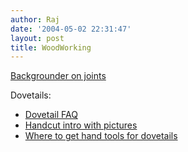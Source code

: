 ```yaml
---
author: Raj
date: '2004-05-02 22:31:47'
layout: post
title: WoodWorking
---
```


[Backgrounder on joints](http://www.technologystudent.com/joints/joindex.htm)


Dovetails:

* [Dovetail FAQ](http://www.shavings.net/DOVETAILS.HTM)
* [Handcut intro with pictures](http://www2.gol.com/users/nhavens/htmlfile/dt1-e.html)
* [Where to get hand tools for dovetails](http://home.nj.rr.com/afoust/dovetails.html)
